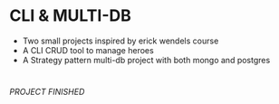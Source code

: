 # CLI & MULTI-DB

- Two small projects inspired by erick wendels course
- A CLI CRUD tool to manage heroes 
- A Strategy pattern multi-db project with both mongo and postgres 

#

*PROJECT FINISHED* 